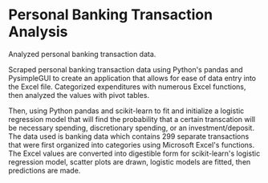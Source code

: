 # Personal Banking Transaction Analysis
Analyzed personal banking transaction data. 

Scraped personal banking transaction data using Python's pandas and PysimpleGUI to create an application that allows for ease of data entry into the Excel file. Categorized expenditures with numerous Excel functions, then analyzed the values with pivot tables.

Then, using Python pandas and scikit-learn to fit and initialize a logistic regression model that will find the probability that a certain transcation will be necessary spending, discretionary spending, or an investment/deposit. The data used is banking data which contains 299 separate transactions that were first organized into categories using Microsoft Excel's functions. The Excel values are converted into digestible form for scikit-learn's logistic regression model, scatter plots are drawn, logistic models are fitted, then predictions are made.
